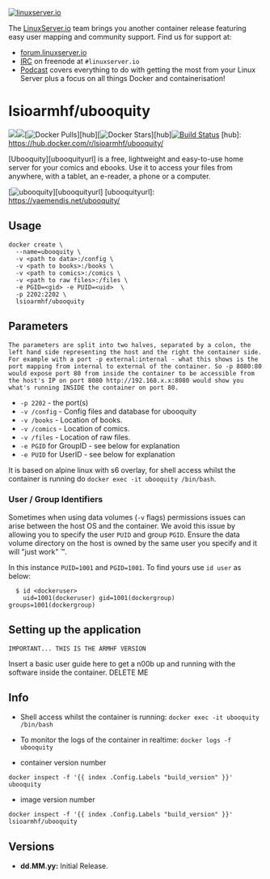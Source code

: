[linuxserverurl]: https://linuxserver.io
[forumurl]: https://forum.linuxserver.io
[ircurl]: https://www.linuxserver.io/irc/
[podcasturl]: https://www.linuxserver.io/podcast/

[![linuxserver.io](https://raw.githubusercontent.com/linuxserver/docker-templates/master/linuxserver.io/img/linuxserver_medium.png)][linuxserverurl]

The [LinuxServer.io][linuxserverurl] team brings you another container release featuring easy user mapping and community support. Find us for support at:
* [forum.linuxserver.io][forumurl]
* [IRC][ircurl] on freenode at `#linuxserver.io`
* [Podcast][podcasturl] covers everything to do with getting the most from your Linux Server plus a focus on all things Docker and containerisation!

# lsioarmhf/ubooquity
[![](https://images.microbadger.com/badges/version/lsioarmhf/ubooquity.svg)](https://microbadger.com/images/lsioarmhf/ubooquity "Get your own version badge on microbadger.com")[![](https://images.microbadger.com/badges/image/lsioarmhf/ubooquity.svg)](http://microbadger.com/images/lsioarmhf/ubooquity "Get your own image badge on microbadger.com")[![Docker Pulls](https://img.shields.io/docker/pulls/lsioarmhf/ubooquity.svg)][hub][![Docker Stars](https://img.shields.io/docker/stars/lsioarmhf/ubooquity.svg)][hub][![Build Status](http://jenkins.linuxserver.io:8080/buildStatus/icon?job=Dockers/LinuxServer.io-armhf/lsioarmhf-ubooquity)](http://jenkins.linuxserver.io:8080/job/Dockers/job/LinuxServer.io-armhf/job/lsioarmhf-ubooquity/)
[hub]: https://hub.docker.com/r/lsioarmhf/ubooquity/

[Ubooquity][ubooquityurl] is a free, lightweight and easy-to-use home server for your comics and ebooks. Use it to access your files from anywhere, with a tablet, an e-reader, a phone or a computer.

[![ubooquity](https://vaemendis.net/ubooquity/data/images/diagram2.png)][ubooquityurl]
[ubooquityurl]: https://vaemendis.net/ubooquity/

## Usage

```
docker create \
  --name=ubooquity \
  -v <path to data>:/config \
  -v <path to books>:/books \
  -v <path to comics>:/comics \
  -v <path to raw files>:/files \
  -e PGID=<gid> -e PUID=<uid>  \
  -p 2202:2202 \
  lsioarmhf/ubooquity
```

## Parameters

`The parameters are split into two halves, separated by a colon, the left hand side representing the host and the right the container side. 
For example with a port -p external:internal - what this shows is the port mapping from internal to external of the container.
So -p 8080:80 would expose port 80 from inside the container to be accessible from the host's IP on port 8080
http://192.168.x.x:8080 would show you what's running INSIDE the container on port 80.`



* `-p 2202` - the port(s)
* `-v /config` - Config files and database for ubooquity
* `-v /books` - Location of books.
* `-v /comics` - Location of comics.
* `-v /files` - Location of raw files.
* `-e PGID` for GroupID - see below for explanation
* `-e PUID` for UserID - see below for explanation

It is based on alpine linux with s6 overlay, for shell access whilst the container is running do `docker exec -it ubooquity /bin/bash`.

### User / Group Identifiers

Sometimes when using data volumes (`-v` flags) permissions issues can arise between the host OS and the container. We avoid this issue by allowing you to specify the user `PUID` and group `PGID`. Ensure the data volume directory on the host is owned by the same user you specify and it will "just work" ™.

In this instance `PUID=1001` and `PGID=1001`. To find yours use `id user` as below:

```
  $ id <dockeruser>
    uid=1001(dockeruser) gid=1001(dockergroup) groups=1001(dockergroup)
```

## Setting up the application
`IMPORTANT... THIS IS THE ARMHF VERSION`

Insert a basic user guide here to get a n00b up and running with the software inside the container. DELETE ME


## Info

* Shell access whilst the container is running: `docker exec -it ubooquity /bin/bash`
* To monitor the logs of the container in realtime: `docker logs -f ubooquity`

* container version number 

`docker inspect -f '{{ index .Config.Labels "build_version" }}' ubooquity`

* image version number

`docker inspect -f '{{ index .Config.Labels "build_version" }}' lsioarmhf/ubooquity`

## Versions

+ **dd.MM.yy:** Initial Release.

